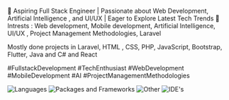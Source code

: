 
<!--
**cb010982/CB010982** is a ✨ _special_ ✨ repository because its `README.md` (this file) appears on your GitHub profile.

Here are some ideas to get you started:

- 🔭 I’m currently working on ...
- 🌱 I’m currently learning ...
- 👯 I’m looking to collaborate on ...
- 🤔 I’m looking for help with ...
- 💬 Ask me about ...
- 📫 How to reach me: ...
- 😄 Pronouns: ...
- ⚡ Fun fact: ...
-->

👋 Aspiring Full Stack Engineer | Passionate about Web Development, Artificial Intelligence , and UI/UX | Eager to Explore Latest Tech Trends 🚀
Intrests : Web development, Mobile development, Artificial Intelligence, UI/UX , Project Management Methodologies, Laravel

Mostly done projects in Laravel, HTML , CSS, PHP, JavaScript, Bootstrap, Flutter, Java and C# and React

#FullstackDevelopment #TechEnthusiast #WebDevelopment #MobileDevelopment #AI #ProjectManagementMethodologies

<img src="https://skillicons.dev/icons?i=js,html,css,java,python,php" alt="Languages" /> <img src="https://skillicons.dev/icons?i=laravel,bootstrap,express,mongodb,mysql" alt="Packages and Frameworks" /> <img src="https://skillicons.dev/icons?i=firebase,git,selenium,figma" alt="Other" /> <img src="https://skillicons.dev/icons?i=vscode,idea" alt="IDE's" />

